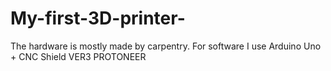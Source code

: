 # My-first-3D-printer-
The hardware is mostly made by carpentry. For software I use Arduino Uno + CNC Shield VER3 PROTONEER
